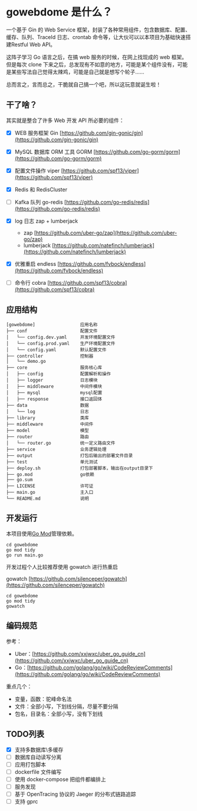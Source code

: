 # gowebdome 是什么？
一个基于 Gin 的 Web Service 框架，封装了各种常用组件，包含数据库、配置、缓存、队列、TraceId 日志、crontab 命令等，让大伙可以以本项目为基础快速搭建Restful Web API。

这阵子学习 Go 语言之后，在搞 web 服务的时候，在网上找现成的 web 框架。但是每次 clone 下来之后，总发现有不如意的地方，可能是某个组件没有，可能是某些写法自己觉得太辣鸡，可能是自己就是想写个轮子......

总而言之，言而总之，干脆就自己搞一个吧，所以这玩意就诞生啦！

## 干了啥？

其实就是整合了许多 Web 开发 API 所必要的组件：

- [x] WEB 服务框架 Gin [https://github.com/gin-gonic/gin](https://github.com/gin-gonic/gin)
- [x] MySQL 数据库 ORM 工具 GORM [https://github.com/go-gorm/gorm](https://github.com/go-gorm/gorm)
- [x] 配置文件操作 viper [https://github.com/spf13/viper](https://github.com/spf13/viper)
- [x] Redis 和 RedisCluster
- [ ] Kafka 队列 go-redis [https://github.com/go-redis/redis](https://github.com/go-redis/redis)
- [x] log 日志 zap + lumberjack
  * zap [https://github.com/uber-go/zap](https://github.com/uber-go/zap)
  * lumberjack [https://github.com/natefinch/lumberjack](https://github.com/natefinch/lumberjack)
- [x] 优雅重启 endless [https://github.com/fvbock/endless](https://github.com/fvbock/endless)
- [ ] 命令行 cobra [https://github.com/spf13/cobra](https://github.com/spf13/cobra)


## 应用结构
```
[gowebdome]                 应用名称
├── conf                    配置文件
│   └── config.dev.yaml     开发环境配置文件
│   └── config.prod.yaml    生产环境配置文件
│   └── config.yaml         默认配置文件
├── controller              控制器
│   └── demo.go
├── core                    服务核心库
│   ├── config              配置解析和操作
│   ├── logger              日志模块
│   ├── middleware          中间件模块
│   ├── mysql               mysql配置
│   ├── response            接口返回体
├── data                    数据
│   └── log                 日志
├── library                 类库
├── middleware              中间件
├── model                   模型
├── router                  路由
│   └── router.go           统一定义路由文件
├── service                 业务逻辑处理
├── output                  打包后输出的部署文件目录
├── test                    单元测试
├── deploy.sh               打包部署脚本，输出在output目录下
├── go.mod                  go依赖
├── go.sum
├── LICENSE                 许可证
├── main.go                 主入口
└── README.md               说明
```

## 开发运行
本项目使用[Go Mod](https://github.com/golang/go/wiki/Modules)管理依赖。

```
cd gowebdome
go mod tidy
go run main.go
```

开发过程个人比较推荐使用 gowatch 进行热重启

gowatch [https://github.com/silenceper/gowatch](https://github.com/silenceper/gowatch)

```
cd gowebdome
go mod tidy
gowatch
```

## 编码规范
参考：
* Uber：[https://github.com/xxjwxc/uber_go_guide_cn](https://github.com/xxjwxc/uber_go_guide_cn)
* Go：[https://github.com/golang/go/wiki/CodeReviewComments](https://github.com/golang/go/wiki/CodeReviewComments)

重点几个：
* 变量，函数：驼峰命名法
* 文件：全部小写，下划线分隔，尽量不要分隔
* 包名，目录名：全部小写，没有下划线


## TODO列表
- [x] 支持多数据库\多缓存
- [ ] 数据库自动读写分离
- [ ] 应用打包脚本
- [ ] dockerfile 文件编写
- [ ] 使用 docker-compose 把组件都编排上
- [ ] 服务发现
- [ ] 基于 OpenTracing 协议的 Jaeger 的分布式链路追踪
- [ ] 支持 gprc
